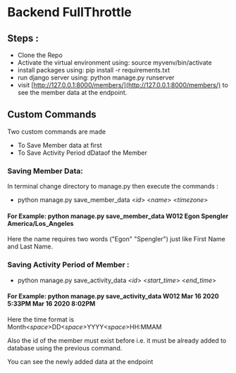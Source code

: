 
# Backend FullThrottle
## Steps :
* Clone the Repo
* Activate the virtual environment using:  source myvenv/bin/activate
* install packages using:  pip install -r requirements.txt
* run django server using:  python manage.py runserver
* visit [http://127.0.0.1:8000/members/](http://127.0.0.1:8000/members/) to see the member data at the endpoint.

## Custom Commands
Two custom commands are made
* To Save Member data at first
* To Save Activity Period dDataof the Member

### Saving Member Data:
In terminal change directory to manage.py then execute the commands :
* python manage.py save_member_data  <_id_> <_name_> <_timezone_>
#### For Example: python manage.py save_member_data W012 Egon Spengler America/Los_Angeles

Here the name requires two words ("Egon" "Spengler") just like First Name and Last Name.

### Saving Activity Period of Member :
* python manage.py save_activity_data <_id_> <_start_time_> <_end_time_>

#### For Example: python manage.py save_activity_data W012 Mar 16 2020  5:33PM Mar 16 2020 8:02PM

Here the time format is Month<_space_>DD<_space_>YYYY<_space_>HH:MMAM

Also the id of the member must exist before i.e. it must be already added to database using the previous command.

You can see the newly added data at the endpoint

##
